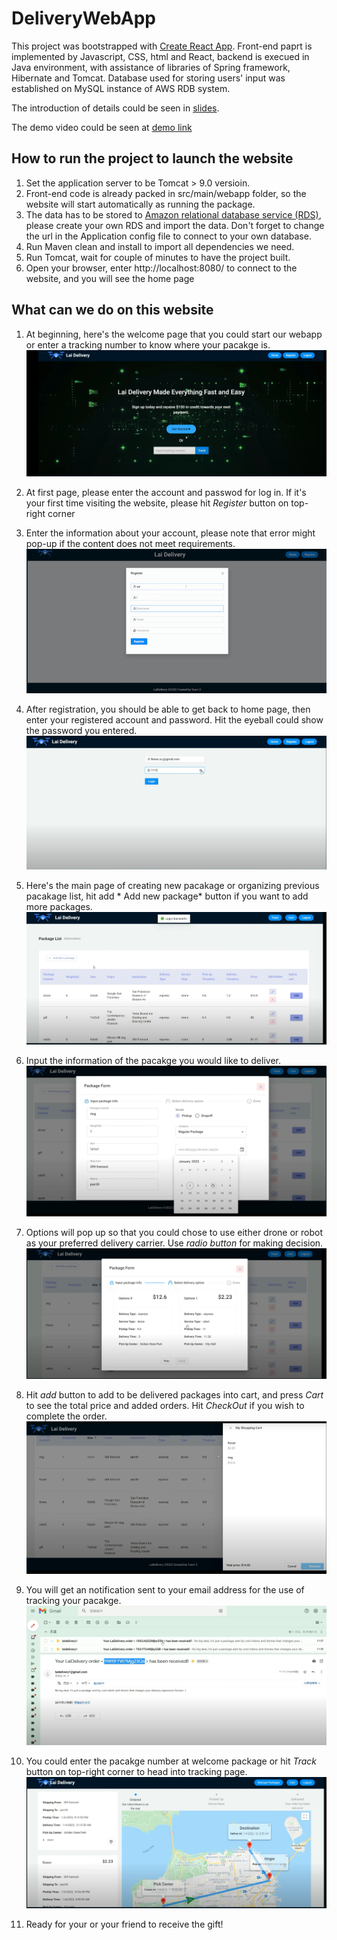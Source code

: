 # DeliveryWebApp
This project was bootstrapped with [Create React App](https://github.com/facebook/create-react-app). Front-end paprt is implemented by Javascript, CSS, html and React, backend is execued in Java environment, with assistance of libraries of Spring framework, Hibernate and Tomcat. Database used for storing users' input was established on MySQL instance of AWS RDB system.

The introduction of details could be seen in [slides](https://github.com/hoseela41/DeliveryWebApp/blob/main/images/LaiDelivery%201.0%20Demo.pdf).

The demo video could be seen at [demo link](https://www.youtube.com/watch?time_continue=1&v=04vbk0RKcxw&feature=emb_title)


## How to run the project to launch the website
1. Set the application server to be Tomcat > 9.0 versioin.
2. Front-end code is already packed in src/main/webapp folder, so the website will start automatically as running the package. 
3. The data has to be stored to [Amazon relational database service (RDS)](https://aws.amazon.com/rds/), please create your own RDS and import the data. Don't forget to change the url in the Application config file to connect to your own database.
4. Run Maven clean and install to import all dependencies we need.
5. Run Tomcat, wait for couple of minutes to have the project built.
6. Open your browser, enter http://localhost:8080/ to connect to the website, and you will see the home page

## What can we do on this website
1. At beginning, here's the welcome page that you could start our webapp or enter a tracking number to know where your pacakge is.![welcome](images/welcome.png)

2. At first page, please enter the account and passwod for log in. If it's your first time visiting the website, please hit *Register* button on top-right corner

2. Enter the information about your account, please note that error might pop-up if the content does not meet requirements.
![register](images/register.png)

3. After registration, you should be able to get back to home page, then enter your registered account and password. Hit the eyeball could show the password you entered.
![login](images/login.png)

4. Here's the main page of creating new pacakage or organizing previous pacakage list, hit add * Add new package* button if you want to add more packages.
![packagelist](images/packagelist.png)

5. Input the information of the pacakge you would like to deliver.
![packageinput](images/package_input.png)

6. Options will pop up so that you could chose to use either drone or robot as your preferred delivery carrier. Use *radio button* for making decision.
![options](images/options.png)

7. Hit *add* button to add to be delivered packages into cart, and press *Cart* to see the total price and added orders. Hit *CheckOut* if you wish to complete the order.
![checkout](images/checkout.png)

8. You will get an notification sent to your email address for the use of tracking your pacakge. 
![mail](images/notification.png)

9. You could enter the pacakge number at welcome package or hit *Track* button on top-right corner to head into tracking page.
![track](images/tracking.png)

10. Ready for your or your friend to receive the gift!